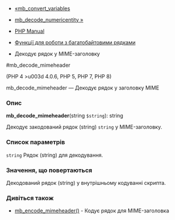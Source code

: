 - [«mb_convert_variables](function.mb-convert-variables.md)
- [mb_decode_numericentity »](function.mb-decode-numericentity.md)

- [PHP Manual](index.md)
- [Функції для роботи з багатобайтовими рядками](ref.mbstring.md)
- Декодує рядок у MIME-заголовку

#mb_decode_mimeheader

(PHP 4 \>u003d 4.0.6, PHP 5, PHP 7, PHP 8)

mb_decode_mimeheader — Декодує рядок у заголовку MIME

### Опис

**mb_decode_mimeheader**(string `$string`): string

Декодує закодований рядок (string) `string` у MIME-заголовку.

### Список параметрів

`string`
Рядок (string) для декодування.

### Значення, що повертаються

Декодований рядок (string) у внутрішньому кодуванні скрипта.

### Дивіться також

- [mb_encode_mimeheader()](function.mb-encode-mimeheader.md) -
Кодує рядок для MIME-заголовка
